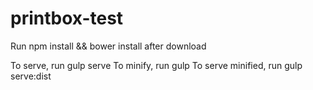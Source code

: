 # printbox-test

Run npm install && bower install after download

To serve, run gulp serve
To minify, run gulp
To serve minified, run gulp serve:dist
